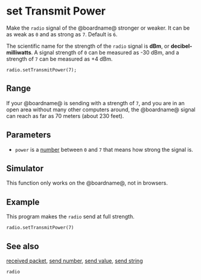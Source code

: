 # set Transmit Power

Make the `radio` signal of the @boardname@ stronger or weaker. It can be as weak as `0` and as strong as `7`. Default is `6`.

The scientific name for the strength of the `radio` signal is **dBm**, or **decibel-milliwatts**. A signal strength of `0` can be measured as -30 dBm, and a strength of `7` can be measured as +4 dBm.

```sig
radio.setTransmitPower(7);
```

## Range

If your @boardname@ is sending with a strength of `7`, and you are in an open area without many other computers around, the @boardname@ signal can reach as far as 70 meters (about 230 feet).

## Parameters

* `power` is a [number](/types/number) between `0` and `7` that means how strong the signal is.

## Simulator

This function only works on the @boardname@, not in browsers.

## Example

This program makes the `radio` send at full strength.

```blocks
radio.setTransmitPower(7)
```

## See also

[received packet](/reference/radio/received-packet), [send number](/reference/radio/send-number), [send value](/reference/radio/send-value), [send string](/reference/radio/send-string)

```package
radio
```